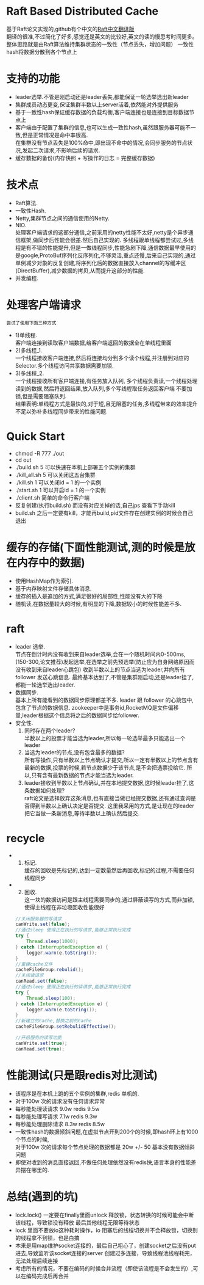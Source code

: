 # Raft Based Distributed Cache
基于Raft论文实现的,github有个中文的[Raft中文翻译版](https://github.com/maemual/raft-zh_cn)<br>
翻译的很准,不过简化了好多,感觉还是英文的比较好,英文的读的慢思考时间更多。<br>
整体思路就是由Raft算法维持集群状态的一致性（节点丢失，增加问题）
一致性hash将数据分散到各个节点上


# 支持的功能
* leader选举.不管是刚启动还是leader丢失,都能保证一轮选举选出新leader
* 集群成员动态更变,保证集群半数以上server活着,依然能对外提供服务
* 基于一致性hash保证缓存数据的负载均衡,客户端连接也是连接到目标数据节点上
* 客户端由于配置了集群的信息,也可以生成一致性hash,虽然跟服务器可能不一致,但是正常情况是命中率很高.<br>
  在集群没有节点丢失是100%命中,即出现不命中的情况,会同步服务的节点状况,发起二次请求,不影响后续的请求.
* 缓存数据的备份(内存快照 + 写操作的日志 = 完整缓存数据)


# 技术点
* Raft算法.
* 一致性Hash.
* Netty,集群节点之间的通信使用的Netty.
* NIO.<br>
    处理客户端请求的这部分通信,之前采用的netty性能不太好,netty是个异步通信框架,做同步后性能会很差.然后自己实现的.
多线程跟单线程都尝试过,多线程是有不错的性能提升,但是一做线程同步,性能急剧下降,通信数据最早使用的是google,ProtoBuf序列化反序列化,不够灵活,重点还慢,后来自己实现的,通过单例减少对象的反复创建,将序列化后的数据直接放入channel的写缓冲区(DirectBuffer),减少数据的拷贝,从而提升这部分的性能.
* 并发编程.

# 处理客户端请求
    尝试了使用下面三种方式
* 1)单线程.<br>
    客户端连接到读取客户端数据,给客户端返回的数据全在单线程里面
* 2)多线程_1.<br> 
    一个线程接收客户端连接,然后将连接均分到多个读个线程,并注册到对应的Selector.多个线程访问共享数据需要加锁.
* 3)多线程_2.<br>
    一个线程接收所有客户端连接,有任务放入队列, 多个线程负责读,一个线程处理读到的数据,然后将返回结果,放入队列,多个写线程取任务返回客户端
    不要加锁,但是需要阻塞队列.<br>
结果表明:单线程方式是最快的,对于短,且无阻塞的任务,多线程带来的效率提升不足以弥补多线程同步带来的性能问题.

# Quick Start
* chmod -R 777 ./out
* cd out
* ./build.sh 5    可以快速在本机上部署五个实例的集群
* ./kill_all.sh 5 可以关闭这五台集群
* ./kill.sh 1     可以关闭id = 1 的一个实例
* ./start.sh 1    可以开启id = 1 的一个实例
* ./client.sh     简单的命令行客户端
* 反复创建(执行build.sh) 而没有对应关掉的话,自己jps 查看下手动kill
* build.sh 之后一定要有kill，才能再build,pid文件存在创建实例的时候会自己退出

# 缓存的存储(下面性能测试,测的时候是放在内存中的数据)
* 使用HashMap作为索引.
* 基于内存映射文件存储具体消息.
* 缓存的插入是追加的方式,满足很好的局部性,性能没有大的下降
* 随机读,在数据量较大的时候,有明显的下降,数据较小的时候性能差不多.

# raft
* leader 选举.<br>
    节点在倒计时内没有收到来自leader选举,会在一个随机时间内0-500ms,(150-300,论文推荐)发起选举,在选举之前先预选举(防止应为自身网络原因而没有收到来自leader心跳包)
    收到半数以上的节点当选为leader,并向所有follower 发送心跳信息.
    最终基本达到了,不管是集群刚启动,还是leader挂了,都能一轮选举选出leader.
* 数据同步.<br>
    基本上所有能看到的数据同步原理都差不多. leader 跟 follower 的心跳包中,包含了节点的数据信息.
    zookeeper中是事务id,RocketMQ是文件偏移量,leader根据这个信息将之后的数据同步给follower.
* 安全性.<br>
    1) 同时存在两个leader?<br>
        半数以上的投票才能当选为leader,所以每一轮选举最多只能选出一个leader
    2) 当选为leader的节点,没有包含最多的数据?<br>
        所有写操作,只有半数以上节点确认才提交,所以一定有半数以上的节点含有最新的数据,投票的时候,若节点数据少于该节点,是不会把选票投给它.
        所以,只有含有最新数据的节点才能当选为leader.
    3) leader接收到半数以上节点确认,并在本地提交数据,这时候leader挂了,这条数据如何处理?<br>
        raft论文是选择放弃这条消息,也有直接当做已经提交数据,还有通过查询是否得到半数以上确认决定是否提交.
        这里我采用的方式,是让现在的leader把它当做一条新消息,等待半数以上确认然后提交.
# recycle
* 1) 标记.<br>
    缓存的回收是先标记的,达到一定数量然后再回收,标记的过程,不需要任何线程同步
* 2) 回收.<br>
    这一块的数据访问是跟主线程需要同步的,通过屏蔽读写的方式,而非加锁,使得主线程在非垃圾回收性能很好
    ```java
    //关闭服务器的写请求
    canWrite.set(false);
    //通过sleep 使得正在执行的写请求,能够正常执行完成
    try {
        Thread.sleep(1000);
    } catch (InterruptedException e) {
        logger.warn(e.toString());
    }
    //重建cache文件
    cacheFileGroup.rebulid();
    //关闭读请求
    canRead.set(false);
    //通过sleep 使得正在执行的读请求,能够正常执行完成
    try {
        Thread.sleep(100);
    } catch (InterruptedException e) {
        logger.warn(e.toString());
    }
    //新建立的cache,替换之前的cache
    cacheFileGroup.setRebulidEffective();

    //开启服务的读写功能
    canWrite.set(true);
    canRead.set(true);
    ```
# 性能测试(只是跟redis对比测试)
* 该程序是在本机上跑的五个实例的集群,redis 单机的.
* 对于100w 次的请求没有任何请求异常
* 每秒能处理读请求    9.0w   redis 9.5w
* 每秒能处理写请求    7.1w   redis 9.3w
* 每秒能处理删除请求  8.3w   redis 8.5w
* 一致性hash的数据倾斜问题,在虚拟节点开到200个的时候,即hash环上有1000个节点的时候,<br>
  对于100w 次的请求每个节点处理的数据都是 20w +/- 50 基本没有数据倾斜问题
* 即使对收到的消息直接返回,不做任何处理依然没有redis快,语言本身的性能差异摆在哪里的.


# 总结(遇到的坑)
* lock.lock() 一定要在finally里面unlock 释放锁，状态转换的时候可能会中断该线程，导致锁没有释放
    最后其他线程无限等待状态
* lock 里面不要放io这种耗时操作，io 阻塞后的线程切换并不会释放锁，切换别的线程拿不到锁，也是白搞
* 本来是用map维护socket连接的，最后自己粗心了，创建socket之后没有put进去,导致监听该socket连接的server
    创建过多连接，导致线程池线程耗完，无法处理后续连接
* 考虑所有的情况，不要在编码的时候合并流程（即使该流程是不会发生的）,可以在编码完成后再合并


